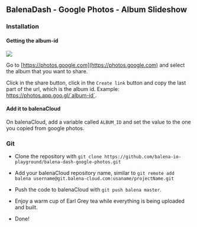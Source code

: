 ## BalenaDash - Google Photos - Album Slideshow

### Installation 

#### Getting the album-id

![](https://raw.githubusercontent.com/balena-io-playground/balena-dash-google-photos/master/media/getting_album_id.gif)

Go to [https://photos.google.com](https://photos.google.com) and select the album that you want to share.

Click in the share button, click in the `Create link` button and copy the last part of the url, which is the album id. Example: https://photos.app.goo.gl/`album-id`.

#### Add it to balenaCloud

On balenaCloud, add a variable called  `ALBUM_ID` and set the value to the one you copied from google photos.

### Git 

* Clone the repository with `git clone https://github.com/balena-io-playground/balena-dash-google-photos.git` 

* Add your balenaCloud repository name, similar to `git remote add balena username@git.balena-cloud.com:usaname/projectName.git` 

* Push the code to balenaCloud with `git push balena master`.

* Enjoy a warm cup of Earl Grey tea while everything is being uploaded and built.

* Done! 
